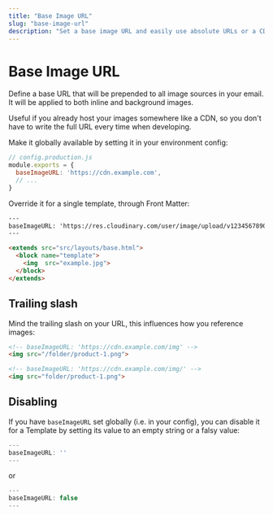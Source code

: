 ```yaml
---
title: "Base Image URL"
slug: "base-image-url"
description: "Set a base image URL and easily use absolute URLs or a CDN for your HTML email template images"
---
```


# Base Image URL

Define a base URL that will be prepended to all image sources in your email. It will be applied to both inline and background images.

Useful if you already host your images somewhere like a CDN, so you don't have to write the full URL every time when developing.

Make it globally available by setting it in your environment config:

```js
// config.production.js
module.exports = {
  baseImageURL: 'https://cdn.example.com',
  // ...
}
```

Override it for a single template, through Front Matter:

```html
---
baseImageURL: 'https://res.cloudinary.com/user/image/upload/v1234567890/'
---

<extends src="src/layouts/base.html">
  <block name="template">
    <img  src="example.jpg">
  </block>
</extends>
```

## Trailing slash

Mind the trailing slash on your URL, this influences how you reference images:

```html
<!-- baseImageURL: 'https://cdn.example.com/img' -->
<img src="/folder/product-1.png">

<!-- baseImageURL: 'https://cdn.example.com/img/' -->
<img src="folder/product-1.png">
```

## Disabling

If you have `baseImageURL` set globally (i.e. in your config), you can disable it for a Template by setting its value to an empty string or a falsy value:

```js
---
baseImageURL: ''
---
```

or

```js
---
baseImageURL: false
---
```

